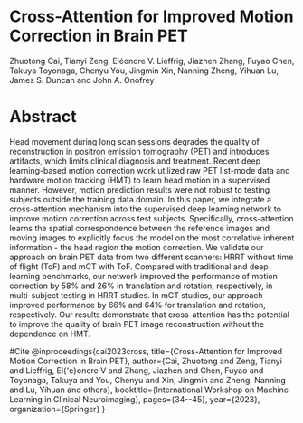 # Cross-Attention for Improved Motion Correction in Brain PET

Zhuotong Cai, Tianyi Zeng, Eléonore V. Lieffrig, Jiazhen Zhang, Fuyao Chen, Takuya Toyonaga, Chenyu You, Jingmin Xin, Nanning Zheng, Yihuan Lu, James S. Duncan and John A. Onofrey

# Abstract
Head movement during long scan sessions degrades the quality of reconstruction in positron emission tomography (PET) and introduces artifacts, which limits clinical diagnosis and treatment. Recent deep learning-based motion correction work utilized raw PET list-mode data and hardware motion tracking (HMT) to learn head motion in a supervised manner. However, motion prediction results were not robust to testing subjects outside the training data domain. In this paper, we integrate a cross-attention mechanism into the supervised deep learning network to improve motion correction across test subjects. Specifically, cross-attention learns the spatial correspondence between the reference images and moving images to explicitly focus the model on the most correlative inherent information - the head region the motion correction. We validate our approach on brain PET data from two different scanners: HRRT without time of flight (ToF) and mCT with ToF. Compared with traditional and deep learning benchmarks, our network improved the performance of motion correction by 58% and 26% in translation and rotation, respectively, in multi-subject testing in HRRT studies. In mCT studies, our approach improved performance by 66% and 64% for translation and rotation, respectively. Our results demonstrate that cross-attention has the potential to improve the quality of brain PET image reconstruction without the dependence on HMT.

#Cite
@inproceedings{cai2023cross,
  title={Cross-Attention for Improved Motion Correction in Brain PET},
  author={Cai, Zhuotong and Zeng, Tianyi and Lieffrig, El{\'e}onore V and Zhang, Jiazhen and Chen, Fuyao and Toyonaga, Takuya and You, Chenyu and Xin, Jingmin and Zheng, Nanning and Lu, Yihuan and others},
  booktitle={International Workshop on Machine Learning in Clinical Neuroimaging},
  pages={34--45},
  year={2023},
  organization={Springer}
}

